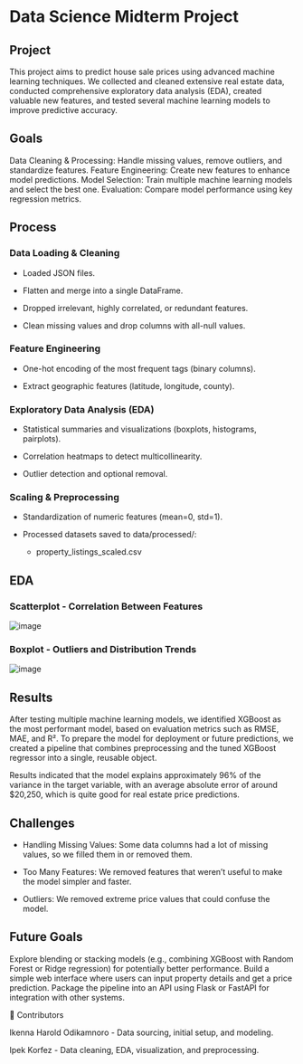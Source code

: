 # Data Science Midterm Project

## Project
This project aims to predict house sale prices using advanced machine learning techniques. We collected and cleaned extensive real estate data, conducted comprehensive exploratory data analysis (EDA), created valuable new features, and tested several machine learning models to improve predictive accuracy.

## Goals
Data Cleaning & Processing: Handle missing values, remove outliers, and standardize features.
Feature Engineering: Create new features to enhance model predictions.
Model Selection: Train multiple machine learning models and select the best one.
Evaluation: Compare model performance using key regression metrics.


## Process
### Data Loading & Cleaning
- Loaded JSON files.

- Flatten and merge into a single DataFrame.
  
- Dropped irrelevant, highly correlated, or redundant features.

- Clean missing values and drop columns with all-null values.

### Feature Engineering
- One-hot encoding of the most frequent tags (binary columns).

- Extract geographic features (latitude, longitude, county).

### Exploratory Data Analysis (EDA)
- Statistical summaries and visualizations (boxplots, histograms, pairplots).

- Correlation heatmaps to detect multicollinearity.

- Outlier detection and optional removal.

### Scaling & Preprocessing
- Standardization of numeric features (mean=0, std=1).

- Processed datasets saved to data/processed/:
  - property_listings_scaled.csv


## EDA 

### Scatterplot - Correlation Between Features

![image](https://github.com/user-attachments/assets/6245f32c-2ee1-43ec-8a57-069295404d40)

### Boxplot - Outliers and Distribution Trends

![image](https://github.com/user-attachments/assets/20cce184-c08d-4e37-a1d9-a3c6eeb3aa63)



## Results
After testing multiple machine learning models, we identified XGBoost as the most performant model, based on evaluation metrics such as RMSE, MAE, and R². To prepare the model for deployment or future predictions, we created a pipeline that combines preprocessing and the tuned XGBoost regressor into a single, reusable object.

Results indicated that the model explains approximately 96% of the variance in the target variable, with an average absolute error of around $20,250, which is quite good for real estate price predictions.



## Challenges 
 - Handling Missing Values: Some data columns had a lot of missing values, so we filled them in or removed them.

- Too Many Features: We removed features that weren’t useful to make the model simpler and faster.

- Outliers: We removed extreme price values that could confuse the model.

## Future Goals
Explore blending or stacking models (e.g., combining XGBoost with Random Forest or Ridge regression) for potentially better performance.
Build a simple web interface where users can input property details and get a price prediction.
Package the pipeline into an API using Flask or FastAPI for integration with other systems.



👥 Contributors

Ikenna Harold Odikamnoro - Data sourcing, initial setup, and modeling.

Ipek Korfez - Data cleaning, EDA, visualization, and preprocessing.
